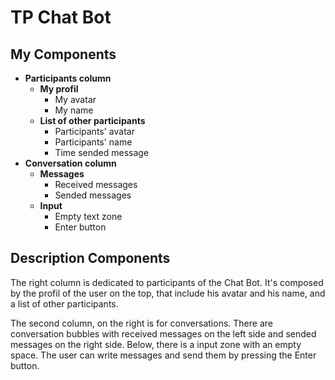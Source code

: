 # TP Chat Bot

## My Components

- **Participants column**
  - **My profil**
    - My avatar
    - My name
  - **List of other participants**
    - Participants' avatar
    - Participants' name
    - Time sended message
- **Conversation column**
  - **Messages**
    - Received messages 
    - Sended messages 
  - **Input**
    - Empty text zone
    - Enter button

## Description Components

The right column is dedicated to participants of the Chat Bot. It's composed by the profil of the user on the top, that include his avatar and his name, and a list of other participants.
 
The second column, on the right is for conversations. There are conversation bubbles with received messages on the left side and sended messages on the right side. Below, there is a input zone with an empty space. The user can write messages and send them by pressing the Enter button.


